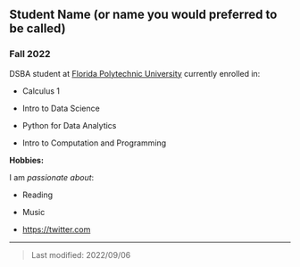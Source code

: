 ## Student Name (or name you would preferred to be called)

### Fall 2022

DSBA student at [Florida Polytechnic University](https://www.floridapoly.edu) currently enrolled in: 

- Calculus 1

- Intro to Data Science

- Python for Data Analytics

- Intro to Computation and Programming

**Hobbies:**

I am _passionate about_: 

- Reading

- Music

- https://twitter.com

***

> Last modified: 2022/09/06